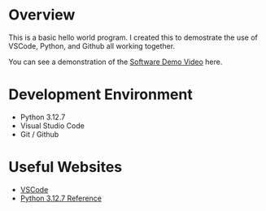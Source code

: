 # Overview

This is a basic hello world program. I created this to demostrate the use of VSCode, Python, and Github all working together.

You can see a demonstration of the [Software Demo Video](http://youtube.link.goes.here) here.

# Development Environment

- Python 3.12.7
- Visual Studio Code
- Git / Github

# Useful Websites

- [VSCode](https://code.visualstudio.com/docs/editor/versioncontrol)
- [Python 3.12.7 Reference](https://www.python.org/downloads/release/python-3127/)